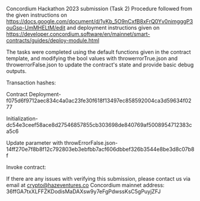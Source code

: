 Concordium Hackathon 2023 submission (Task 2)
Procedure followed from the given instructions on https://docs.google.com/document/d/1yKb_5O9nCxfB8xFrQ0Yv0nimgggP3ouGsp-UmMHELtM/edit and deployment instructions given on https://developer.concordium.software/en/mainnet/smart-contracts/guides/deploy-module.html

The tasks were completed using the default functions given in the contract template, and modifying the bool values with throwerrorTrue.json and throwerrorFalse.json to update the contract's state and provide basic debug outputs. 

Transaction hashes:

Contract Deployment- 
f075d6f9712aec834c4a0ac23fe30f618f13497ec858592004ca3d59634f0277

Initialization- 
dc54e3ceef58ace8d27546857855cb303698de840769af5008954712383ca5c6

Update parameter with throwErrorFalse.json- 
14ff270e7f8b8f12c792803eb3ebfbb7acf606dbbef326b3544e8be3d8c07b8f

Invoke contract: 


If there are any issues with verifying this submission, please contact us via email at crypto@hazeventures.co
Concordium mainnet address: 36ffGA7txXLFFZKDodisMaDAXsw9y7eFgPdwssKsC5gPuyjZFJ
